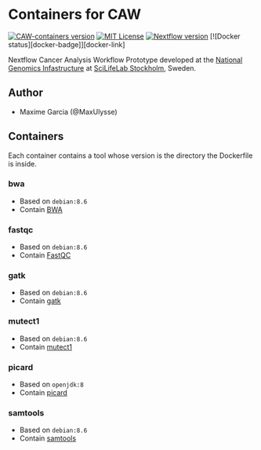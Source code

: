 # Containers for CAW

[![CAW-containers version][version-badge]][version-link] [![MIT License][license-badge]][license-link] [![Nextflow version][nextflow-badge]][nextflow-link] [![Docker status][docker-badge]][docker-link]

Nextflow Cancer Analysis Workflow Prototype developed at the [National Genomics Infastructure](https://ngisweden.scilifelab.se/)
at [SciLifeLab Stockholm](https://www.scilifelab.se/platforms/ngi/), Sweden.

## Author
- Maxime Garcia (@MaxUlysse)

## Containers
Each container contains a tool whose version is the directory the Dockerfile is inside.

### bwa
- Based on `debian:8.6`
- Contain [BWA](http://github.com/lh3/bwa)

### fastqc
- Based on `debian:8.6`
- Contain [FastQC](http://www.bioinformatics.babraham.ac.uk/projects/fastqc/)

### gatk
- Based on `debian:8.6`
- Contain [gatk](https://github.com/broadgsa/gatk-protected)

### mutect1
- Based on `debian:8.6`
- Contain [mutect1]()

### picard
- Based on `openjdk:8`
- Contain [picard](https://github.com/broadinstitute/picard)

### samtools
- Based on `debian:8.6`
- Contain [samtools](https://github.com/samtools/samtools)


[version-badge]:    https://img.shields.io/badge/CAW--containers-vα-green.svg
[version-link]:     https://github.com/MaxUlysse/CAW-containers/releases/tag/vα
[license-badge]:    https://img.shields.io/badge/license-MIT-blue.svg
[license-link]:     https://github.com/MaxUlysse/CAW-containers/blob/master/LICENSE
[nextflow-badge]:   https://img.shields.io/badge/nextflow-%E2%89%A50.22.2-brightgreen.svg
[nextflow-link]:    https://www.nextflow.io/
